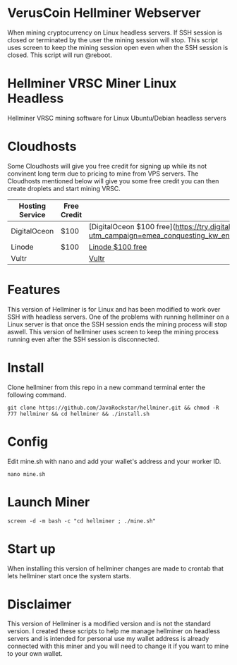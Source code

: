 # VerusCoin Hellminer Webserver

When mining cryptocurrency on Linux headless servers. If SSH session is closed or terminated by the user the mining session will stop. This script uses screen to keep the mining session open even when the SSH session is closed. This script will run @reboot.

# Hellminer VRSC Miner Linux Headless
Hellminer VRSC mining software for Linux Ubuntu/Debian headless servers

# Cloudhosts

Some Cloudhosts will give you free credit for signing up while its not convinent long term due to pricing to mine from VPS servers. The Cloudhosts mentioned below will give you some free credit you can then create droplets and start mining VRSC.

| Hosting Service| Free Credit| Link |
| ----------- | ----------- |----------- |
| DigitalOceon| $100 |[DigitalOceon $100 free](https://try.digitalocean.com/do-vs-linode/?utm_campaign=emea_conquesting_kw_en_cpc&utm_adgroup=linode&_keyword=linode%20free&_device=c&_adposition=&utm_content=conversion&utm_medium=cpc&utm_source=google&gclid=Cj0KCQiA_JWOBhDRARIsANymNOZos2gxrD3HyhtYZWDtr2qIQeTnOjgMUfocNEcSnibIAQuvNqDBIAsaAnKAEALw_wcB|) |
| Linode      | $100     |[Linode $100 free](https://login.linode.com/signup?promo=DOCS32SAFC)|
| Vultr       |     |[Vultr](https://www.vultr.com/vultr-vs-linode/?promo=100FLY14&utm_source=google-emea&utm_medium=paidmedia&obility_id=128464397907&utm_campaign={campaign}&utm_term=linode%20alternative&utm_content=550055491578&gclid=Cj0KCQiA_JWOBhDRARIsANymNObxFLvKs0cKoCD0i46s6lJZtivTnGfUZ9gQhb4rGp6C3UNjor3FuUwaAvfhEALw_wcB)



# Features

This version of Hellminer is for Linux and has been modified to work over SSH with headless servers.
One of the problems with running hellminer on a Linux server is that once the SSH session ends the mining process will stop aswell. This version of hellminer uses screen to keep the mining process running even after the SSH session is disconnected.

# Install

Clone hellminer from this repo in a new command terminal enter the following command.

```console
git clone https://github.com/JavaRockstar/hellminer.git && chmod -R 777 hellminer && cd hellminer && ./install.sh
```
# Config

Edit mine.sh with nano and add your wallet's address and your worker ID.

```console
nano mine.sh
```

# Launch Miner


```console
screen -d -m bash -c "cd hellminer ; ./mine.sh"
```

# Start up 

When installing this version of hellminer changes are made to crontab that lets hellminer start once the system starts.

# Disclaimer

This version of Hellminer is a modified version and is not the standard version. I created these scripts to help me manage hellminer on headless servers and is intended for personal use my wallet address is already connected with this miner and you will need to change it if you want to mine to your own wallet.
